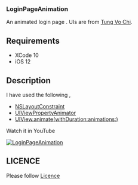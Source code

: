 
### LoginPageAnimation

  An animated login page . UIs are from [Tung Vo Chi](https://www.behance.net/gallery/57579249/Moon-heart-Mobile-app-social-images-sharing).

## Requirements

 - XCode 10 
 - iOS 12

## Description


 I have used the following ,

 - [NSLayoutConstraint](https://developer.apple.com/documentation/uikit/nslayoutconstraint)
 - [UIViewPropertyAnimator](https://developer.apple.com/documentation/uikit/uiviewpropertyanimator)
 - [UIView.animate(withDuration:animations:)](https://developer.apple.com/documentation/uikit/uiview/1622418-animate)

  
  Watch it in YouTube 

  [![LoginPageAnimation](https://github.com/AnanthaKrish/SwiftAnimations/tree/master/LoginPageAnimation%20-%20Day%202/image/loginpageanim.png)](https://www.youtube.com/watch?v=zLZ_MkKMEpI&feature=youtu.be)


## LICENCE

  Please follow [Licence](https://github.com/AnanthaKrish/SwiftAnimations/blob/master/LICENSE)